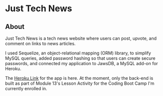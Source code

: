 # Just Tech News

## About

Just Tech News is a tech news website where users can post, upvote, and comment on links to news articles.

I used Sequelize, an object-relational mapping (ORM) library, to simplify MySQL queries, added password hashing so that users can create secure passwords, and connected my application to JawsDB, a MySQL add-on for Heroku.

The [Heroku Link](https://powerful-gorge-74483.herokuapp.com/) for the app is here. At the moment, only the back-end is built as part of Module 13's Lesson Activity for the Coding Boot Camp I'm currently enrolled in.
